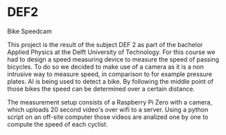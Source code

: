 # DEF2
Bike Speedcam

This project is the result of the subject DEF 2 as part of the bachelor Applied Physics at the Delft University of Technology. For this course we had to design a speed measuring device to measure the speed of passing bicycles. To do so we decided to make use of a camera as it is a non intrusive way to measure speed, in comparison to for example pressure plates. 
AI is being used to detect a bike. By following the middle point of those bikes the speed can be determined over a certain distance.

The measurement setup consists of a Raspberry Pi Zero with a camera, which uploads 20 second video's over wifi to a server. Using a python script on an off-site computer those videos are analized one by one to compute the speed of each cyclist.
